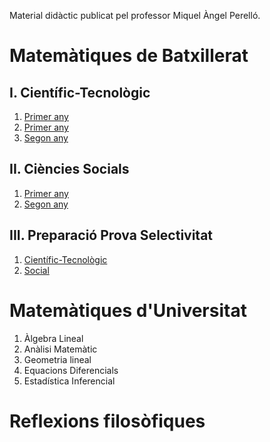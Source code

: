 Material didàctic publicat pel professor Miquel Àngel Perelló.

# Matemàtiques de Batxillerat

## I. Científic-Tecnològic

1. [Primer any](https://github.com/maperello/1batciencies/blob/gh-pages/index.md)
2. [Primer any](index2.md)
3. [Segon any](https://github.com/maperello/2batciencies/blob/gh-pages/index.md)

## II. Ciències Socials

1. [Primer any](https://github.com/maperello/1batsocial/blob/gh-pages/index.md)
2. [Segon any](https://github.com/maperello/2batsocial/blob/gh-pages/index.md)

## III. Preparació Prova Selectivitat

1. [Científic-Tecnològic](https://github.com/maperello/selecien/blob/gh-pages/index.md)
2. [Social](https://github.com/maperello/selecsoc/blob/gh-pages/index.md)

# Matemàtiques d'Universitat

1. Àlgebra Lineal
2. Anàlisi Matemàtic
3. Geometria lineal
4. Equacions Diferencials
5. Estadística Inferencial

# Reflexions filosòfiques
